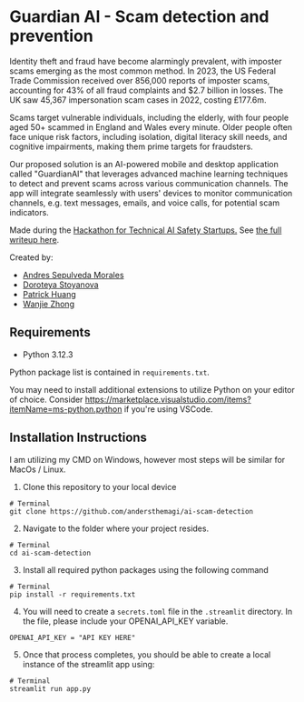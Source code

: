 # Guardian AI - Scam detection and prevention



Identity theft and fraud have become alarmingly prevalent, with imposter scams emerging as the most common method. In 2023, the US Federal Trade Commission received over 856,000 reports of imposter scams, accounting for 43% of all fraud complaints and $2.7 billion in losses. The UK saw 45,367 impersonation scam cases in 2022, costing £177.6m.

Scams target vulnerable individuals, including the elderly, with four people aged 50+ scammed in England and Wales every minute. Older people often face unique risk factors, including isolation, digital literacy skill needs, and cognitive impairments, making them prime targets for fraudsters.

Our proposed solution is an AI-powered mobile and desktop application called "GuardianAI" that leverages advanced machine learning techniques to detect and prevent scams across various communication channels. The app will integrate seamlessly with users' devices to monitor communication channels, e.g. text messages, emails, and voice calls, for potential scam indicators.

Made during the [Hackathon for Technical AI Safety Startups.](https://www.apartresearch.com/event/ais-startup-hackathon) See [the full writeup here](https://docs.google.com/document/d/1SCztrhkaBOqpKkgcZsuhX8VfFEKtrqzWrK09s6eIBsg/edit?usp=sharing). 

Created by:
- [Andres Sepulveda Morales](https://www.linkedin.com/in/andres-sepulveda-morales/)
- [Doroteya Stoyanova](https://www.linkedin.com/in/doroteya-stoyanova-9a4848199/?utm_source=share&utm_campaign=share_via&utm_content=profile&utm_medium=android_app)
- [Patrick Huang](https://www.linkedin.com/in/patrickphuang/)
- [Wanjie Zhong](https://www.linkedin.com/in/wanjie-zhong-846b25288/)

## Requirements

- Python 3.12.3

Python package list is contained in `requirements.txt`. 

You may need to install additional extensions to utilize Python on your editor of choice. Consider https://marketplace.visualstudio.com/items?itemName=ms-python.python if you're using VSCode. 

## Installation Instructions

I am utilizing my CMD on Windows, however most steps will be similar for MacOs / Linux. 

1. Clone this repository to your local device
```
# Terminal
git clone https://github.com/andersthemagi/ai-scam-detection
```

2. Navigate to the folder where your project resides.
```
# Terminal
cd ai-scam-detection
```

3. Install all required python packages using the following command
```
# Terminal
pip install -r requirements.txt
```

4. You will need to create a `secrets.toml` file in the `.streamlit` directory. In the file, please include your OPENAI_API_KEY variable.

```
OPENAI_API_KEY = "API KEY HERE"
```

5. Once that process completes, you should be able to create a local instance of the streamlit app using:
```
# Terminal
streamlit run app.py
```